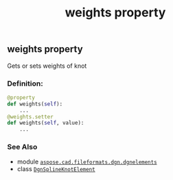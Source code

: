 ﻿---
title: weights property
second_title: Aspose.CAD for Python via .NET API References
description: 
type: docs
weight: 60
url: /python-net/aspose.cad.fileformats.dgn.dgnelements/dgnsplineknotelement/weights/
is_root: false
---

## weights property


Gets or sets weights of knot
### Definition:
```python
@property
def weights(self):
    ...
@weights.setter
def weights(self, value):
    ...
```

### See Also
* module [`aspose.cad.fileformats.dgn.dgnelements`](../../)
* class [`DgnSplineKnotElement`](/cad/python-net/aspose.cad.fileformats.dgn.dgnelements/dgnsplineknotelement)
